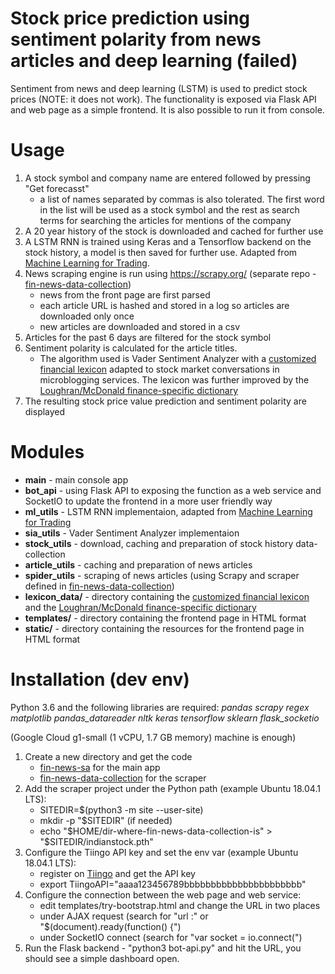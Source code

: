 # Stock price prediction using sentiment polarity from news articles and deep learning (failed)

Sentiment from news and deep learning (LSTM) is used to predict stock prices (NOTE: it does not work). The functionality is exposed via Flask API and web page as a simple frontend. It is also possible to run it from console.

# Usage

1. A stock symbol and company name are entered followed by pressing "Get forecasst"
    * a list of names separated by commas is also tolerated. The first word in the list will be used as a stock symbol and the rest as search terms for searching the articles for mentions of the company 
2. A 20 year history of the stock is downloaded and cached for further use
3. A LSTM RNN is trained using Keras and a Tensorflow backend on the stock history, a model is then saved for further use. Adapted from [Machine Learning for Trading].
4. News scraping engine is run using https://scrapy.org/ (separate repo - [fin-news-data-collection])
    * news from the front page are first parsed
    * each article URL is hashed and stored in a log so articles are downloaded only once
    * new articles are downloaded and stored in a csv
5. Articles for the past 6 days are filtered for the stock symbol
6. Sentiment polarity is calculated for the article titles. 
    * The algorithm used is Vader Sentiment Analyzer with a [customized financial lexicon] adapted to stock market conversations in microblogging services. The lexicon was further improved by the [Loughran/McDonald finance-specific dictionary]
7. The resulting stock price value prediction and sentiment polarity are displayed

# Modules

* **main** - main console app
* **bot_api** - using Flask API to exposing the function as a web service and SocketIO to update the frontend in a more user friendly way
* **ml_utils** - LSTM RNN implementaion, adapted from [Machine Learning for Trading]
* **sia_utils** - Vader Sentiment Analyzer implementaion
* **stock_utils** - download, caching and preparation of stock history data-collection
* **article_utils** - caching and preparation of news articles
* **spider_utils** - scraping of news articles (using Scrapy and scraper defined in [fin-news-data-collection])
* **lexicon_data/** - directory containing the [customized financial lexicon] and the [Loughran/McDonald finance-specific dictionary]
* **templates/** - directory containing the frontend page in HTML format
* **static/** - directory containing the resources for the frontend page in HTML format

# Installation (dev env)

Python 3.6 and the following libraries are required: *pandas scrapy regex matplotlib pandas_datareader nltk keras tensorflow sklearn flask_socketio*

(Google Cloud g1-small (1 vCPU, 1.7 GB memory) machine is enough)

1. Create a new directory and get the code
    * [fin-news-sa] for the main  app
    * [fin-news-data-collection] for the scraper
2. Add the scraper project under the Python path (example Ubuntu 18.04.1 LTS):
    * SITEDIR=$(python3 -m site --user-site)
    * mkdir -p "$SITEDIR" (if needed)
    * echo "$HOME/dir-where-fin-news-data-collection-is" > "$SITEDIR/indianstock.pth"
3. Configure the Tiingo API key and set the env var (example Ubuntu 18.04.1 LTS):
    * register on [Tiingo] and get the API key
    * export TiingoAPI="aaaa123456789bbbbbbbbbbbbbbbbbbbbbb"
4. Configure the connection between the web page and web service:
    * edit templates/try-bootstrap.html and change the URL in two places
    * under AJAX request (search for "url :" or "$(document).ready(function() {")
    * under SocketIO connect (search for "var socket = io.connect(")
5. Run the Flask backend - "python3 bot-api.py" and hit the URL, you should see a simple dashboard open. 

[fin-news-data-collection]: <https://github.com/andrejlukic/fin-news-data-collection>
[fin-news-sa]: <https://github.com/andrejlukic/fin-news-sa>
[Loughran/McDonald finance-specific dictionary]: <https://sraf.nd.edu/>
[Customized financial lexicon]: <https://github.com/nunomroliveira/stock_market_lexicon>
[Machine Learning for Trading]: <https://github.com/ahmedhamdi96/ML4T>
[Scrapy]: <https://scrapy.org/>
[Tiingo]: <https://www.tiingo.com>
